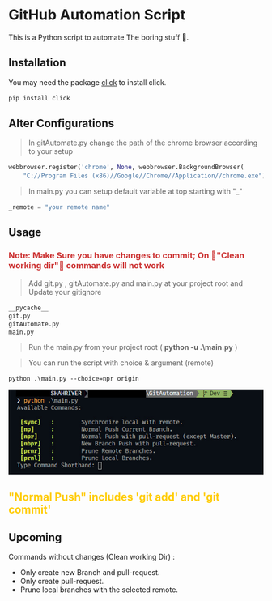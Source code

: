 # GitHub Automation Script

This is a Python script to automate The boring stuff 🚀.

## Installation

You may need the package [click](https://pypi.org/project/click/) to install click.

```bash
pip install click
```

## Alter Configurations

> In gitAutomate.py change the path of the chrome browser according to your setup

```python
webbrowser.register('chrome', None, webbrowser.BackgroundBrowser(
    "C://Program Files (x86)//Google//Chrome//Application//chrome.exe"))
```

> In main.py you can setup default variable at top starting with "\_"

```python
_remote = "your remote name"
```

## Usage

### <span style="color:#CC3333">**Note: Make Sure you have changes to commit; On 🚫"Clean working dir"🚫 commands will not work**<span>

> Add git.py , gitAutomate.py and main.py at your project root and Update your gitignore

```
__pycache__
git.py
gitAutomate.py
main.py
```

> Run the main.py from your project root ( **python -u .\main.py** )

> You can run the script with choice & argument (remote)

```
python .\main.py --choice=npr origin
```

![Commands](./assets/Annotation.jpg)

## <span style="color:#FFCC00">"Normal Push" includes 'git add' and 'git commit'<span></span>

## Upcoming

Commands without changes (Clean working Dir) :

- Only create new Branch and pull-request.
- Only create pull-request.
- Prune local branches with the selected remote.
